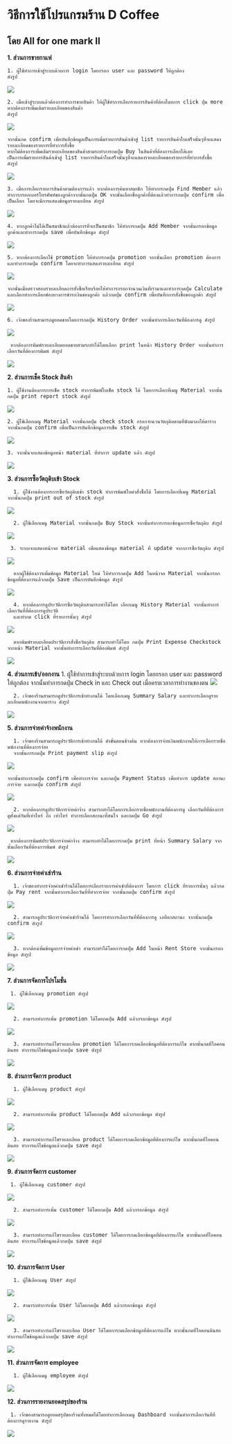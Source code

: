 # วิธีการใช้โปรแกรมร้าน D Coffee 
## โดย All for one mark II

**1. ส่วนการขายกาแฟ**

    1. ผู้ใช้ทำการเข้าสู่ระบบด้วยการ login โดยกรอก user และ password ให้ถูกต้อง
    ดังรูป

<picture>
  <img src="https://cdn.discordapp.com/attachments/1164187287643492413/1170750245668405299/image.png?ex=655a2d22&is=6547b822&hm=4347363011fc0c80717ae96ee6ba6bec8070abad4bb6a08676045c7e2d6d7c22&">
</picture>

    2. เมื่อเข้าสู่ระบบแล้วต้องการทำการขายสินค้า ให้ผู้ใช้ทำการเลือกรายการสินค้าที่ต้องโดยการ click ปุ่ม more หากต้องการเพิ่มเติมรายละเอียดของสินค้า 
    ดังรูป

<picture>
  <img src="https://cdn.discordapp.com/attachments/1164187287643492413/1170898397478264893/image.png?ex=655ab71c&is=6548421c&hm=d5f99f42d1d75c947edc991d723ad050b0bd292d86fc5c3d66217c05e0c51b9b&">
</picture>


    จากนั้นกด confirm เพื่อบันทึกข้อมูลเป็นการเพิ่มรายการสินค้าเข้าสู่ list รายการสินค้าใบเสร็จนั้นๆที่จะแสดงรายละเอียดของรายการที่ทำการสั่งซื้อ
    หากไม่ต้องการเพิ่มเติมรายละเอียดของสินค้าสามรถทำการกดปุ่ม Buy ในสินค้าที่ต้องการเลือกได้เลย 
    เป็นการเพิ่มรายการสินค้าเข้าสู่ list รายการสินค้าใบเสร็จนั้นๆที่จะแสดงรายละเอียดของรายการที่ทำการสั่งซื้อ
    ดังรูป

<picture>
  <img src="https://cdn.discordapp.com/attachments/1164187287643492413/1170898397058838609/image.png?ex=655ab71c&is=6548421c&hm=dbdf2f2876bd82e725f5ea619962ccfb8d47b4984499b19edfe7f0b2ba085788&">
</picture>

    3. เมื่อการเลือกรายการสินค้าตามต้องการแล้ว หากต้องการค้นหาสมาชิก ให้ทำการกดปุ่ม Find Member แล้วทำการกรอกเบอร์โทรศัพท์ของลูกค้าจากนั้นกดปุ่ม OK จากนั้นเลือกชื่อลูกค้าที่ต้องแล้วทำการกดปุ่ม confirm เพื่อเป็นเลือก โดยจะมีการแสดงข้อมูลรายละเอียด ดังรูป

<picture>
  <img src="https://cdn.discordapp.com/attachments/1164187287643492413/1170898397927067758/image.png?ex=655ab71c&is=6548421c&hm=80aff23b35dfd671a91e7b5645bab2394bbec4d439b527bcb533569149eaee3a&">
</picture>

    4. หากลูกค้าไม่ได้เป็นสมาชิกแล้วต้องการที่จะเป็นสมาชิก ให้ทำการกดปุ่ม Add Member จากนั้นกรอกข้อมูลลูกค้าและทำการกดปุ่ม save เพื่อบันทึกข้อมูล ดังรูป

<picture>
  <img src="https://cdn.discordapp.com/attachments/1164187287643492413/1170898398975643658/image.png?ex=655ab71c&is=6548421c&hm=f62ec9bab5d03a9bd91e6783270a1d1b4ace741108495118fabb98eb2ce3c6eb&">
</picture>

    5. หากต้องการเลือกใช้ promotion ให้ทำการกดปุ่ม promotion จากนั้นเลือก promotion ต้องการและทำการกดปุ่ม confirm โดยจะทำการแสดงรายละเอียด ดังรูป

<picture>
  <img src="https://cdn.discordapp.com/attachments/1164187287643492413/1170898398526845010/image.png?ex=655ab71c&is=6548421c&hm=fe3f992e820b3df412fc0e5601d8ee5a2023d6452bb7568c8c6ffc498fc0d9f7&">
</picture>

    จากนั้นเมื่อตรวจสอบรายละเอียดการสั่งซื้อเรียบร้อยให้ทำการกรอกจำนวนเงินที่เรามาและทำการกดปุ่ม Calculate และเลือกทำการเลือกช่องทางการชำระเงินของลูกค้า แล้วกดปุ่ม confirm เพื่อบันทึกการสั่งซื้อของลูกค้า ดังรูป

<picture>
  <img src="https://cdn.discordapp.com/attachments/1164187287643492413/1170898396559712266/image.png?ex=655ab71b&is=6548421b&hm=8248e5557676da45c4fb3c45342b31c1c60e4a70fd29fd1e4612bf49c0f79f9f&">
</picture>

    6. เจ้าของร้านสามารถดูยอดขายโดยการกดปุ่ม History Order จากนั้นทำการเลือกวันที่ต้องการดู ดังรูป

<picture>
  <img src="https://cdn.discordapp.com/attachments/1164187287643492413/1170901488390905957/image.png?ex=655ab9fd&is=654844fd&hm=150d80c5cbe50d7b5010ff9da34cd8f686133a6ac9c6c173e4f7d551f236db70&">
</picture>

     หากต้องการพิมพ์รายละเอียดยอดขายสามรถทำได้โดยเลือก print ในหน้า History Order จากนั้นทำการเลือกวันที่ต้องการพิมพ์ ดังรูป

<picture>
  <img src="https://cdn.discordapp.com/attachments/1164187287643492413/1170901487916953681/image.png?ex=655ab9fd&is=654844fd&hm=1676052ccc505c0d45c18498c0f095d93f95937c805ab2a2a4316473f0feedaf&">
</picture>


**2. ส่วนการเช็ค Stock สินค้า**


    1. ผู้ใช้งานต้องการการเช็ค stock ทำการพิมพ์ใบเช็ค stock ได้ โดยการเลือกที่เมนู Material จากนั้นกดปุ่ม print report stock ดังรูป 

<picture>
  <img src="https://cdn.discordapp.com/attachments/1164187287643492413/1170899944425660556/image.png?ex=655ab88d&is=6548438d&hm=d38f1615ae4a03c4b07c7c788f9f95fa2725d1e8b1e81c5399e3361266cb9da4&">
</picture>

    2. ผู้ใช้เลือกเมนู Material จากนั้นกดปุ่ม check stock กรอกจำนวนวัตถุดิบตามที่นับมาลงให้ตาราง จากนั้นกดปุ่ม confirm เพื่อเป็นการบันทึกข้อมูลการเช็ค stock ดังรูป

<picture>
  <img src="https://cdn.discordapp.com/attachments/909784486412165140/1170861764309680138/image.png?ex=655a94fe&is=65481ffe&hm=4a12786f05e779419aca1da13aea146191a56fea36e0f93779963d57fec9f0eb&">
</picture>

    3. จากนั้นจะแสดงข้อมูลหน้า material ที่ทำการ update แล้ว ดังรูป
<picture>
  <img src="https://cdn.discordapp.com/attachments/909784486412165140/1170862133941121176/image.png?ex=655a9556&is=65482056&hm=7c60e5f2af4ae831f2e9200f044918817892012b12c51a6f14c14ca97deca9aa&">
</picture>


**3. ส่วนการซื้อวัตถุดิบเข้า Stock**

      1. ผู้ใช้งานต้องการการซื้อวัตถุดิบเข้า stock ทำการพิมพ์ใบคำสั่งซื้้อได้ โดยการเลือกที่เมนู Material จากนั้นกดปุ่ม print out of stock ดังรูป 
   
<picture>
  <img src="https://cdn.discordapp.com/attachments/1164187287643492413/1170899944081723392/image.png?ex=655ab88c&is=6548438c&hm=ba2c4af07b06939f693686f2160b800dde549531754a8fdd1467476856981048&">
</picture>

      2. ผู้ใช้เลือกเมนู Material จากนั้นกดปุ่ม Buy Stock จากนั้นทำการกรอกข้อมูลการซื้อวัตถุดิบ ดังรูป
<picture>
  <img src="https://cdn.discordapp.com/attachments/1164187287643492413/1170900053137821746/image.png?ex=655ab8a6&is=654843a6&hm=43367144568ff6cb2be5a254792b1203d11440e39e0cbe71571b1248e6fa459e&">
</picture>

     3. ระบบจะแสดงหน้าจอ material เพื่อแสดงข้อมูล material ที่ update จากาการซื้อวัตถุดิบ ดังรูป
<picture>
  <img src="https://cdn.discordapp.com/attachments/1164187287643492413/1170899942605336677/image.png?ex=655ab88c&is=6548438c&hm=590614098db3940c90eca511189c6b700ca3d107ef768644314b52d8138e966a&">
</picture>

      หากผู้ใช้ต้องการเพิ่มข้อมูล Material ใหม่ ให้ทำการกดปุ่ม Add ในหน้าจอ Material จากนั้นกรอกข้อมูลที่ต้องการแล้วกดปุ่ม Save เป็นการบันทึกข้อมูล ดังรูป

<picture>
  <img src="https://cdn.discordapp.com/attachments/1164187287643492413/1170899943351918754/image.png?ex=655ab88c&is=6548438c&hm=2134a2e8d9c82f1e38cd15a28a5684456bb9605b151143cbf7c9fb53a77baeee&">
</picture>

      4. หากต้องการดูประวัติการซื้อวัตถุดิบสามารถทำได้โดย เลือกเมนู History Material จากนั้นทำการเลือกวันที่ที่ต้องการดูประวัติ
      และทำกด click ที่รายการนั้นๆ ดังรูป
<picture>
  <img src="https://cdn.discordapp.com/attachments/909784486412165140/1170862358911008939/image.png?ex=655a958b&is=6548208b&hm=3ebe02359797bc1b00964e6ce8b22cc0d18821a9a1f26baf3ae658abc49f41df&">
</picture>

      หากพิมพ์รายละเอียดประวัติการสั่งซื้อวัตถุดิบ สามารถทำได้โดย กดปุ่ม Print Expense Checkstock จากหน้า Material จากนั้นทำการรเลือกวันที่ต้องพิมพ์ ดังรูป
  
  <picture>
  <img src="https://cdn.discordapp.com/attachments/1164187287643492413/1170899943729410068/image.png?ex=655ab88c&is=6548438c&hm=671466f89e0ad99f9adbd9dc124bc595bb9c0e505cace7b39934d8cc41990fea&">
</picture>

**4. ส่วนการเข้า/ออกงาน**
      1. ผู้ใช้ทำการเข้าสู่ระบบด้วยการ login โดยกรอก user และ password ให้ถูกต้อง
      จากนั้นทำการกดปุ่ม Check in และ Check out เมื่อครบเวลาการทำงานของตน
 <picture>
  <img src="https://cdn.discordapp.com/attachments/1164187287643492413/1170901488751611965/image.png?ex=655ab9fd&is=654844fd&hm=e983b2460fb8d48749599e2cf9703f93c986dc56a771b4e2b510e1a2293cf01b&">
</picture>

      2. เจ้าของร้านสามารถดูประวัติการเข้าทำงานได้ โดยเลือกเมนู Summary Salary และทำการเลือกดูรายละเอียดพนักงานจากตาราง ดังรูป
 <picture>
  <img src="https://cdn.discordapp.com/attachments/909784486412165140/1170871175363170394/image.png?ex=655a9dc1&is=654828c1&hm=f071a1e2d6440adc4a850568d3dcb735387b188d4757c49725458f0b7a9b292c&">
</picture>

**5. ส่วนการจ่ายค่าจ้างพนักงาน**

      1. เจ้าของร้านสามารถดูประวัติการเข้าทำงานได้ ดังขั้นตอนข้างต้น หากต้องการจ่ายเงินพนักงานให้การเลือกรายชื่อพนักงานที่ต้องการจ่าย 
      จากนั้นการกดปุ่ม Print payment slip ดังรูป
<picture>
  <img src="https://cdn.discordapp.com/attachments/909784486412165140/1170871941377306674/image.png?ex=655a9e78&is=65482978&hm=e1d520cf190e461cd88e2ce208ed98fb5d3d9c0a8ad42b6801fb7b3a02fc6f8b&">
</picture>  

    จากนั้นทำการกดปุ่ม confirm เพื่อทำการจ่าย และกดปุ่ม Payment Status เพื่อทำการ update สถานะการจ่าย และกดปุ่ม confirm ดังรูป
<picture>
  <img src="https://cdn.discordapp.com/attachments/909784486412165140/1170871596244807690/image.png?ex=655a9e26&is=65482926&hm=de425e9936258ebf5d5579bc9d6c5ccda450134b1520f3a6323fd0bb97708f75&">
</picture>    
      
      2. หากต้องการดูประวัติการจ่ายค่าจ้าง สามารถทำได้โดยการเลือกรายชื่อพนักงานที่ต้องการดู เลือกวันที่ที่ต้องการดูตั้งแต่วันที่เท่าไหร่ ถึง เท่าไหร่ ทำการเลือกสถานะที่สนใจ และกดปุ่ม Go ดังรูป
   
<picture>
  <img src="https://cdn.discordapp.com/attachments/909784486412165140/1170872470706860182/image.png?ex=655a9ef6&is=654829f6&hm=0a9ba0dfaf200e10cf6a6377ec32285a6e4e6bd418435fce17fce4b7f757046f&">
</picture>

     หากต้องการพิมพ์ประวัติการจ่ายค่าจ้าง สามารถทำได้โดยการกดปุ่ม print ที่หน้า Summary Salary จากนั้นเลือกวันที่ต้องการพิมพ์ ดังรูป

<picture>
  <img src="https://cdn.discordapp.com/attachments/1164187287643492413/1170901724622495795/image.png?ex=655aba35&is=65484535&hm=5347370ff4de874e90ea939b3f494b23257e648ad337c093100389da111e372e&">
</picture>


**6. ส่วนการจ่ายค่าเช่าร้าน**

      1. เจ้าของทำการจ่ายค่าเช่าร้านได้โดยการเลือกรายการค่าเช่าที่ต้องการ โดยการ click ที่รายการนั้นๆ แล้วกดปุ่ม Pay rent จากนั้นทำการเลือกวันที่ที่ทำการจ่าย จากนั้นกดปุ่ม confirm ดังรูป 
<picture>
  <img src="https://cdn.discordapp.com/attachments/909784486412165140/1170873100112502834/image.png?ex=655a9f8c&is=65482a8c&hm=7d1b6ff44b20c70fedcd1ce58291f699ed45b70e99a5fc9c5fd8a3eda9fc27b8&">
</picture>  

      2. สามารถดูประวัติการจ่ายค่าเช่าร้านได้ โดยการทำการเลือกวันที่ที่ต้องการดู เลทือกสถานะ จากนั้นกดปุ่ม confirm ดังรูป
<picture>
  <img src="https://cdn.discordapp.com/attachments/909784486412165140/1170873374088642581/image.png?ex=655a9fce&is=65482ace&hm=8d3edaf0cc3843755ff697c94967c38ec2db86cb6da156975f212e999a24b7bb&">
</picture>

      3. หากต้องเพิ่มข้อมูลการจ่ายค่าเช่า สามารถทำได้โดยการกดปุ่ม Add ในหน้า Rent Store จากนั้นกรอกข้อมูล ดังรูป
<picture>
  <img src="https://cdn.discordapp.com/attachments/1164187287643492413/1170902288932544613/image.png?ex=655ababb&is=654845bb&hm=060a0f6dc574304aec2bc5a7a9211721116b87e8175c2db3b38baeb60ae60734&">
</picture> 

**7. ส่วนการจัดการโปรโมชั่น**

     1. ผู้ใช้เลือกเมนู promotion ดังรูป
<picture>
  <img src="https://cdn.discordapp.com/attachments/1164187287643492413/1170898595780767794/image.png?ex=655ab74b&is=6548424b&hm=26b0caceba38e19c39469ce145e1d5b0184fa91d5d6190baa57cdc2d99aa7e35&">
</picture> 

      2. สามารถทำการเพิ่ม promotion ได้โดยกดปุ่ม Add แล้วกรอกข้อมูล ดังรูป
   
<picture>
  <img src="https://cdn.discordapp.com/attachments/1164187287643492413/1170898596187611146/image.png?ex=655ab74b&is=6548424b&hm=d76ebfc639c44abb92ba2d09492e678a40c53bf400173eef40f3c79223b175ca&">
</picture>

      3. สามารถทำการแก้ไขรายละเอียด promotion ได้โดยการกดเลือกข้อมูลที่ต้องการแก้ไข ตากนั้นกดที่ไอคอนดินสอ ทำการแก้ไขข้อมูลแล้วกดปุ่ม save ดังรูป

<picture>
  <img src="https://cdn.discordapp.com/attachments/1164187287643492413/1170898596497993769/image.png?ex=655ab74b&is=6548424b&hm=b04e9d9622765e9edf1cfc25c66404ad5c3cda45181548f2c161878a284d3593&">
</picture>

**8. ส่วนการจัดการ product**

      1. ผู้ใช้เลือกเมนู product ดังรูป
<picture>
  <img src="https://cdn.discordapp.com/attachments/1164187287643492413/1170898756686856262/image.png?ex=655ab771&is=65484271&hm=7ad62f1344683ce858373069e3f784b9dda0cdc040c74e2a0f282cc768a04818&">
</picture> 

      2. สามารถทำการเพิ่ม product ได้โดยกดปุ่ม Add แล้วกรอกข้อมูล ดังรูป
   
<picture>
  <img src="https://cdn.discordapp.com/attachments/1164187287643492413/1170898755810234488/image.png?ex=655ab771&is=65484271&hm=c4a5b01871f1163e039dfae136f5039e788c0c572ff92088898c787893c8ffd0&">
</picture>

      3. สามารถทำการแก้ไขรายละเอียด product ได้โดยการกดเลือกข้อมูลที่ต้องการแก้ไข ตากนั้นกดที่ไอคอนดินสอ ทำการแก้ไขข้อมูลแล้วกดปุ่ม save ดังรูป

<picture>
  <img src="https://cdn.discordapp.com/attachments/1164187287643492413/1170898757030793226/image.png?ex=655ab771&is=65484271&hm=7ca8ceed14ff61ee273cfa9757cfc3ed5c1f3e52117deaaa212faec1dfa0ca04&">
</picture>


**9. ส่วนการจัดการ customer**

     1. ผู้ใช้เลือกเมนู customer ดังรูป
<picture>
  <img src="https://cdn.discordapp.com/attachments/1164187287643492413/1170899068432679043/image.png?ex=655ab7bc&is=654842bc&hm=28095000e54341a47d2b82e341725e3866c42f0098279fa35655a76f3ab8ec64&">
</picture> 

      2. สามารถทำการเพิ่ม customer ได้โดยกดปุ่ม Add แล้วกรอกข้อมูล ดังรูป
   
<picture>
  <img src="https://cdn.discordapp.com/attachments/1164187287643492413/1170899068701134878/image.png?ex=655ab7bc&is=654842bc&hm=587be8d2dd36c062825eaa631c5b41bd44b29c4b127c11727b0c8b8b87b59bef&">
</picture>

      3. สามารถทำการแก้ไขรายละเอียด customer ได้โดยการกดเลือกข้อมูลที่ต้องการแก้ไข ตากนั้นกดที่ไอคอนดินสอ ทำการแก้ไขข้อมูลแล้วกดปุ่ม save ดังรูป

<picture>
  <img src="https://cdn.discordapp.com/attachments/1164187287643492413/1170899068927623318/image.png?ex=655ab7bc&is=654842bc&hm=ee7970e87c441f9cbf3a6b4a629ecdfbb85c16fa658413b381f6f1ca74ebe9f5&">
</picture>

**10. ส่วนการจัดการ User**

      1. ผู้ใช้เลือกเมนู User ดังรูป
<picture>
  <img src="https://cdn.discordapp.com/attachments/1164187287643492413/1170899365821423686/image.png?ex=655ab803&is=65484303&hm=5d5b7cf91f833a802a5262e592bd6448445d3f237f9378b41afce21c54a5d2bf&">
</picture> 

      2. สามารถทำการเพิ่ม User ได้โดยกดปุ่ม Add แล้วกรอกข้อมูล ดังรูป
   
<picture>
  <img src="https://cdn.discordapp.com/attachments/1164187287643492413/1170899365519437928/image.png?ex=655ab802&is=65484302&hm=dfcfd355060fc372285d223381291c4f1d3a8480ea7e76a943afec02d77ee39f&">
</picture>

      3. สามารถทำการแก้ไขรายละเอียด User ได้โดยการกดเลือกข้อมูลที่ต้องการแก้ไข ตากนั้นกดที่ไอคอนดินสอ ทำการแก้ไขข้อมูลแล้วกดปุ่ม save ดังรูป

<picture>
  <img src="https://cdn.discordapp.com/attachments/1164187287643492413/1170899203023704185/image.png?ex=655ab7dc&is=654842dc&hm=b8f2519f9a32197a1309fecbdd3eb487133956ef53fe3e8d026189156309b191&">
</picture>

**11. ส่วนการจัดการ employee**

      1. ผู้ใช้เลือกเมนู employee ดังรูป
<picture>
  <img src="https://cdn.discordapp.com/attachments/1164187287643492413/1170899203371839578/image.png?ex=655ab7dc&is=654842dc&hm=a83d39821c7f20d4c910b37f9e34a8f3ff44d890e890e45fb5f75bde798617e9&">
</picture> 

**12. ส่วนการรายงานยอดสรุปของร้าน**

     1. เจ้าของสามารถดูยอดสรุปของร้านทั้งหมดได้โดยทำการเลือกเมนู Dashboard จากนั้นทำการเลือกวันที่ที่ต้องการดูรายงาน ดังรูป

<picture>
  <img src="https://cdn.discordapp.com/attachments/1164187287643492413/1170902473981050991/image.png?ex=655abae8&is=654845e8&hm=837f6dca9a4cc3f3f8d9eb071d7c2bed3fab5911ee644e45bbd0704c1ce1d044&">
</picture> 
